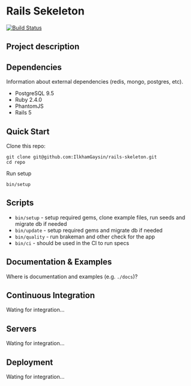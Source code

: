 # Rails Sekeleton
[![Build Status](https://semaphoreci.com/api/v1/ilkhamgaysin/rails-skeleton/branches/master/shields_badge.svg)](https://semaphoreci.com/ilkhamgaysin/rails-skeleton)

## Project description

## Dependencies

Information about external dependencies (redis, mongo, postgres, etc).

- PostgreSQL 9.5
- Ruby 2.4.0
- PhantomJS
- Rails 5

## Quick Start

Clone this repo:

```
git clone git@github.com:IlkhamGaysin/rails-skeleton.git
cd repo
```

Run setup

```
bin/setup
```

## Scripts

* `bin/setup` - setup required gems, clone example files, run seeds and migrate db if needed
* `bin/update` - setup required gems and migrate db if needed
* `bin/quality` - run brakeman and other check for the app
* `bin/ci` - should be used in the CI to run specs

## Documentation & Examples

Where is documentation and examples (e.g. `./docs`)?

## Continuous Integration

Wating for integration...

## Servers

Wating for integration...

## Deployment

Wating for integration...
